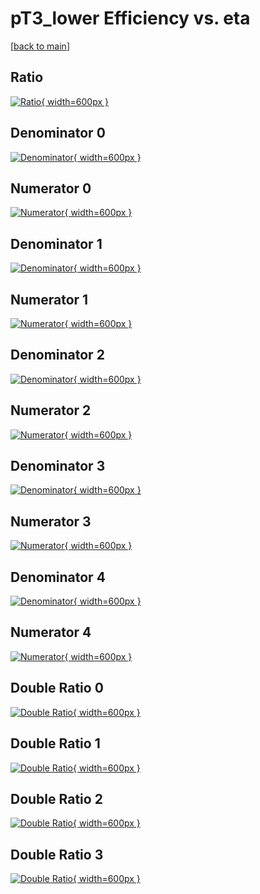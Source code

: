 # pT3_lower Efficiency vs. eta

[[back to main](./)]



## Ratio

[![Ratio](../mtv/var/pT3_lower_xtr_11_-1_eff_eta.png){ width=600px }](../mtv/var/pT3_lower_xtr_11_-1_eff_eta.pdf)

## Denominator 0

[![Denominator](../mtv/den/pT3_lower_xtr_11_-1_eff_eta_den0.png){ width=600px }](../mtv/den/pT3_lower_xtr_11_-1_eff_eta_den0.pdf)

## Numerator 0

[![Numerator](../mtv/num/pT3_lower_xtr_11_-1_eff_eta_num0.png){ width=600px }](../mtv/num/pT3_lower_xtr_11_-1_eff_eta_num0.pdf)

## Denominator 1

[![Denominator](../mtv/den/pT3_lower_xtr_11_-1_eff_eta_den1.png){ width=600px }](../mtv/den/pT3_lower_xtr_11_-1_eff_eta_den1.pdf)

## Numerator 1

[![Numerator](../mtv/num/pT3_lower_xtr_11_-1_eff_eta_num1.png){ width=600px }](../mtv/num/pT3_lower_xtr_11_-1_eff_eta_num1.pdf)

## Denominator 2

[![Denominator](../mtv/den/pT3_lower_xtr_11_-1_eff_eta_den2.png){ width=600px }](../mtv/den/pT3_lower_xtr_11_-1_eff_eta_den2.pdf)

## Numerator 2

[![Numerator](../mtv/num/pT3_lower_xtr_11_-1_eff_eta_num2.png){ width=600px }](../mtv/num/pT3_lower_xtr_11_-1_eff_eta_num2.pdf)

## Denominator 3

[![Denominator](../mtv/den/pT3_lower_xtr_11_-1_eff_eta_den3.png){ width=600px }](../mtv/den/pT3_lower_xtr_11_-1_eff_eta_den3.pdf)

## Numerator 3

[![Numerator](../mtv/num/pT3_lower_xtr_11_-1_eff_eta_num3.png){ width=600px }](../mtv/num/pT3_lower_xtr_11_-1_eff_eta_num3.pdf)

## Denominator 4

[![Denominator](../mtv/den/pT3_lower_xtr_11_-1_eff_eta_den4.png){ width=600px }](../mtv/den/pT3_lower_xtr_11_-1_eff_eta_den4.pdf)

## Numerator 4

[![Numerator](../mtv/num/pT3_lower_xtr_11_-1_eff_eta_num4.png){ width=600px }](../mtv/num/pT3_lower_xtr_11_-1_eff_eta_num4.pdf)

## Double Ratio 0

[![Double Ratio](../mtv/ratio/pT3_lower_xtr_11_-1_eff_eta_ratio0.png){ width=600px }](../mtv/ratio/pT3_lower_xtr_11_-1_eff_eta_ratio0.pdf)

## Double Ratio 1

[![Double Ratio](../mtv/ratio/pT3_lower_xtr_11_-1_eff_eta_ratio1.png){ width=600px }](../mtv/ratio/pT3_lower_xtr_11_-1_eff_eta_ratio1.pdf)

## Double Ratio 2

[![Double Ratio](../mtv/ratio/pT3_lower_xtr_11_-1_eff_eta_ratio2.png){ width=600px }](../mtv/ratio/pT3_lower_xtr_11_-1_eff_eta_ratio2.pdf)

## Double Ratio 3

[![Double Ratio](../mtv/ratio/pT3_lower_xtr_11_-1_eff_eta_ratio3.png){ width=600px }](../mtv/ratio/pT3_lower_xtr_11_-1_eff_eta_ratio3.pdf)

